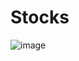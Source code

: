 # Stocks
![image](https://user-images.githubusercontent.com/54920275/161558036-76917c0d-32e8-40c6-bfd1-e99c1b64a9f4.png)
